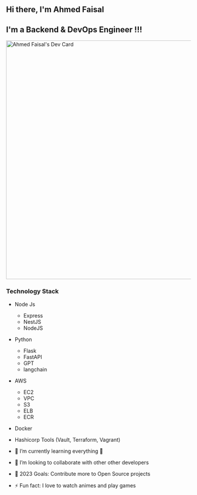 ## Hi there, I'm  Ahmed Faisal

## I'm a Backend & DevOps Engineer !!!

<a href="https://app.daily.dev/ahmedfaisal11"><img src="https://api.daily.dev/devcards/v2/gKTnEjac8NEaRb5KZRiDq.png?r=xbb&type=wide" width="652" alt="Ahmed Faisal's Dev Card"/></a>

### Technology Stack

- Node Js
    * Express
    * NestJS
    * NodeJS
- Python
    * Flask
    * FastAPI
    * GPT
    * langchain
- AWS
    * EC2
    * VPC
    * S3
    * ELB
    * ECR
- Docker
- Hashicorp Tools (Vault, Terraform, Vagrant)

- 🌱 I’m currently learning everything 🤣
- 👯 I’m looking to collaborate with other other developers
- 🥅 2023 Goals: Contribute more to Open Source projects
- ⚡ Fun fact: I love to watch animes and play games



[twitter]: https://twitter.com/AhmedFa6855
[linkedin]: https://www.linkedin.com/in/ahmed-faisal-72aa0b1ba/
